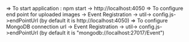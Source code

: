 => To start application : npm start -> http://localhost:4050
=> To configure end point for uploaded images -> Event Registration -> util-> config.js->endPointUrl (by default it is http://localhost:4050) 
=> To configure MongoDB connection url -> Event Registration -> util-> config.js->endPointUrl (by default it is "mongodb://localhost:27017/Event")